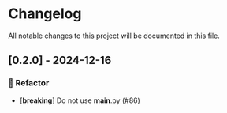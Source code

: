 # Changelog

All notable changes to this project will be documented in this file.

## [0.2.0] - 2024-12-16

### 🚜 Refactor

- [**breaking**] Do not use __main__.py (#86)

<!-- generated by git-cliff -->
